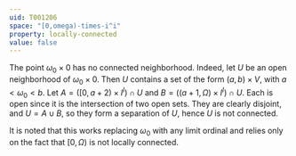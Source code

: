 ```yaml
---
uid: T001206
space: "[0,omega)-times-i^i"
property: locally-connected
value: false
---
```

The point $\omega_0\times 0$ has no connected neighborhood.  Indeed, let $U$ be an open neighborhood of $\omega_0\times 0$.  Then $U$ contains a set of the form $(a,b)\times V$, with $a < \omega_0 < b$.  Let $A=([0,a+2)\times I^I)\cap U$ and $B=((a+1,\Omega)\times I^I)\cap U$.  Each is open since it is the intersection of two open sets.  They are clearly disjoint, and $U=A\cup B$, so they form a separation of $U$, hence $U$ is not connected.  

It is noted that this works replacing $\omega_0$ with any limit ordinal and relies only on the fact that $[0,\Omega)$ is not locally connected.

